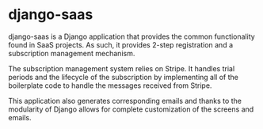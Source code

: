# django-saas
 
django-saas is a Django application that provides the common functionality found in SaaS projects. As such, it provides 2-step registration and a subscription management mechanism.

The subscription management system relies on Stripe. It handles trial periods and the lifecycle of the subscription by implementing all of the boilerplate code to handle the messages received from Stripe.

This application also generates corresponding emails and thanks to the modularity of Django allows for complete customization of the screens and emails.
